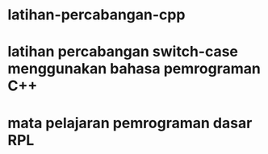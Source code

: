 # latihan-percabangan-cpp
# latihan percabangan switch-case menggunakan bahasa pemrograman C++
# mata pelajaran pemrograman dasar RPL
